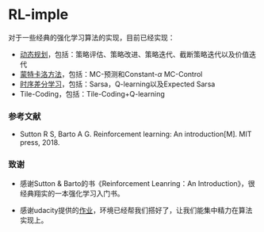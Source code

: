 # RL-imple

对于一些经典的强化学习算法的实现，目前已经实现：

+ [动态规划](https://github.com/BepfCp/RL-imple/tree/master/src/DP)，包括：策略评估、策略改进、策略迭代、截断策略迭代以及价值迭代
+ [蒙特卡洛方法](https://github.com/BepfCp/RL-imple/tree/master/src/MC)，包括：MC-预测和Constant-$\alpha$ MC-Control
+ [时序差分学习](https://github.com/BepfCp/RL-imple/tree/master/src/TD)，包括：Sarsa，Q-learning以及Expected Sarsa
+ Tile-Coding，包括：Tile-Coding+Q-learning

### 参考文献

+ Sutton R S, Barto A G. Reinforcement learning: An introduction[M]. MIT press, 2018.

### 致谢

+ 感谢Sutton & Barto的书《Reinforcement Leanring：An Introduction》，很经典翔实的一本强化学习入门书。

+ 感谢udacity提供的[作业](https://github.com/udacity/deep-reinforcement-learning)，环境已经帮我们搭好了，让我们能集中精力在算法实现上。

